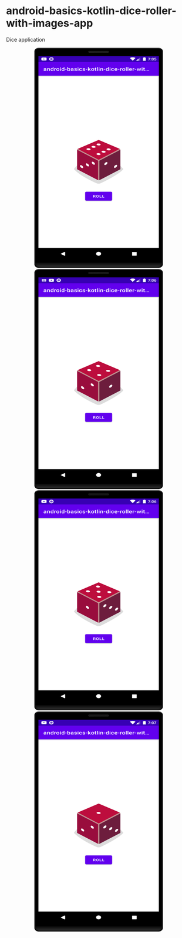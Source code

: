 # android-basics-kotlin-dice-roller-with-images-app
Dice application
<div align="center">
  <img src="https://github.com/dipakrana844/android-basics-kotlin-dice-roller-with-images-app/blob/master/app/src/main/res/drawable/dice_roll_img.png" width="350" height="600" title="hover text">
  <img src="https://github.com/dipakrana844/android-basics-kotlin-dice-roller-with-images-app/blob/master/app/src/main/res/drawable/dice_img_1.png" width="350" height="600" title="hover text">
</div>
<div align="center">
  <img src="https://github.com/dipakrana844/android-basics-kotlin-dice-roller-with-images-app/blob/master/app/src/main/res/drawable/dice_img_2.png" width="350" height="600" title="hover text">
  <img src="https://github.com/dipakrana844/android-basics-kotlin-dice-roller-with-images-app/blob/master/app/src/main/res/drawable/dice_img_3.png" width="350" height="600" title="hover text">
</div>

